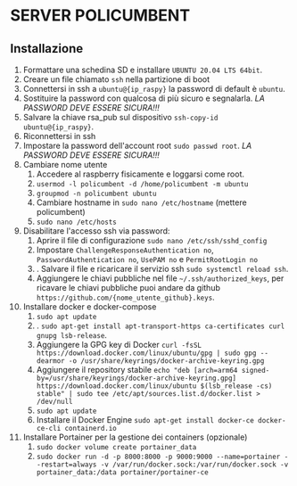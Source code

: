 # SERVER POLICUMBENT

## Installazione

1. Formattare una schedina SD e installare `UBUNTU 20.04 LTS 64bit`.
2. Creare un file chiamato `ssh` nella partizione di boot
3. Connettersi in ssh a `ubuntu@{ip_raspy}` la password di default è `ubuntu`.
4. Sostituire la password con qualcosa di più sicuro e segnalarla. _LA PASSWORD DEVE ESSERE SICURA!!!_
5. Salvare la chiave rsa_pub sul dispositivo `ssh-copy-id ubuntu@{ip_raspy}`.
6. Riconnettersi in ssh
7. Impostare la password dell'account root `sudo passwd root`. _LA PASSWORD DEVE ESSERE SICURA!!!_
8. Cambiare nome utente
   1. Accedere al raspberry fisicamente e loggarsi come root.
   2. `usermod -l policumbent -d /home/policumbent -m ubuntu`
   3. `groupmod -n policumbent ubuntu`
   4. Cambiare hostname in `sudo nano /etc/hostname` (mettere policumbent)
   5. `sudo nano /etc/hosts`
9. Disabilitare l'accesso ssh via password:
   1. Aprire il file di configurazione `sudo nano /etc/ssh/sshd_config`
   2. Impostare `ChallengeResponseAuthentication no`, `PasswordAuthentication no`, `UsePAM no` e `PermitRootLogin no`
   3. . Salvare il file e ricaricare il servizio ssh `sudo systemctl reload ssh`.
   4. Aggiungere le chiavi pubbliche nel file `~/.ssh/authorized_keys`, per ricavare le chiavi pubbliche puoi andare da github `https://github.com/{nome_utente_github}.keys`.
10. Installare docker e docker-compose
    1.  `sudo apt update`
    2.  . `sudo apt-get install apt-transport-https ca-certificates curl gnupg lsb-release`.
    3.  Aggiungere la GPG key di Docker `curl -fsSL https://download.docker.com/linux/ubuntu/gpg | sudo gpg --dearmor -o /usr/share/keyrings/docker-archive-keyring.gpg`
    4.  Aggiungere il repository stabile `echo "deb [arch=arm64 signed-by=/usr/share/keyrings/docker-archive-keyring.gpg] https://download.docker.com/linux/ubuntu $(lsb_release -cs) stable" | sudo tee /etc/apt/sources.list.d/docker.list > /dev/null`
    5.  `sudo apt update`
    6.  Installare il Docker Engine `sudo apt-get install docker-ce docker-ce-cli containerd.io`
11. Installare Portainer per la gestione dei containers (opzionale)
    1.  `sudo docker volume create portainer_data`
    2.  `sudo docker run -d -p 8000:8000 -p 9000:9000 --name=portainer --restart=always -v /var/run/docker.sock:/var/run/docker.sock -v portainer_data:/data portainer/portainer-ce`
